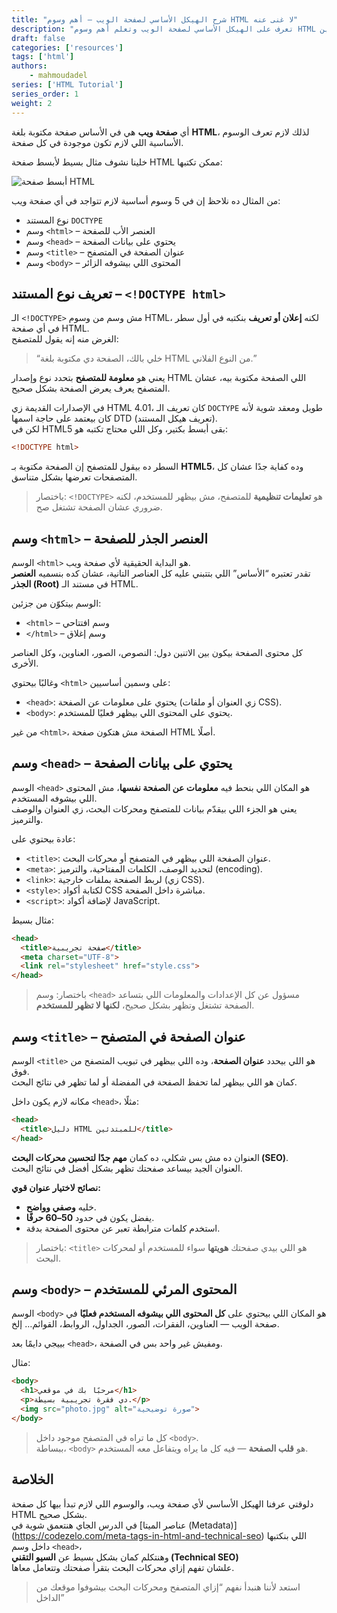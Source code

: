 ```yaml
---
title: "شرح الهيكل الأساسي لصفحة الويب – أهم وسوم HTML لا غنى عنه"
description: "تعرف على الهيكل الأساسي لصفحة الويب وتعلم أهم وسوم HTML التي لا غنى عنها لبناء موقع احترافي من الصفر، مع شرح مبسط وأمثلة توضيحية للمبتدئين."
draft: false
categories: ['resources']
tags: ['html']
authors:
    - mahmoudadel
series: ['HTML Tutorial']
series_order: 1
weight: 2
---
```



أي **صفحة ويب** هي في الأساس صفحة مكتوبة بلغة **HTML**، لذلك لازم تعرف الوسوم الأساسية اللي لازم تكون موجودة في كل صفحة.

خلينا نشوف مثال بسيط لأبسط صفحة HTML ممكن تكتبها:

![أبسط صفحة HTML](/basic-html-structure-essential-tags.png "أبسط صفحة HTML")

من المثال ده نلاحظ إن في 5 وسوم أساسية لازم تتواجد في أي صفحة ويب:

- نوع المستند `DOCTYPE`
- وسم `<html>` – العنصر الأب للصفحة
- وسم `<head>` – يحتوي على بيانات الصفحة
- وسم `<title>` – عنوان الصفحة في المتصفح
- وسم `<body>` – المحتوى اللي بيشوفه الزائر

## تعريف نوع المستند – `<!DOCTYPE html>`

الـ `<!DOCTYPE>` مش وسم من وسوم HTML، لكنه **إعلان أو تعريف** بنكتبه في أول سطر في أي صفحة HTML.  
الغرض منه إنه يقول للمتصفح:

> “خلي بالك، الصفحة دي مكتوبة بلغة HTML من النوع الفلاني.”

يعني هو **معلومة للمتصفح** بتحدد نوع وإصدار HTML اللي الصفحة مكتوبة بيه، عشان المتصفح يعرف يعرض الصفحة بشكل صحيح.

في الإصدارات القديمة زي HTML 4.01، كان تعريف الـ `DOCTYPE` طويل ومعقد شوية لأنه كان بيعتمد على حاجة اسمها DTD (تعريف هيكل المستند).  
لكن في HTML5 بقى أبسط بكتير، وكل اللي محتاج تكتبه هو:

```html
<!DOCTYPE html>
```

السطر ده بيقول للمتصفح إن الصفحة مكتوبة بـ **HTML5**، وده كفاية جدًا عشان كل المتصفحات تعرضها بشكل متناسق.

> باختصار: `<!DOCTYPE>` هو **تعليمات تنظيمية** للمتصفح، مش بيظهر للمستخدم، لكنه ضروري عشان الصفحة تشتغل صح.

## وسم `<html>` – العنصر الجذر للصفحة

الوسم `<html>` هو البداية الحقيقية لأي صفحة ويب.  
تقدر تعتبره “الأساس” اللي بتتبني عليه كل العناصر التانية، عشان كده بنسميه **العنصر الجذر (Root)** في مستند الـ HTML.

الوسم بيتكوّن من جزئين:

- `<html>` – وسم افتتاحي
- `</html>` – وسم إغلاق

كل محتوى الصفحة بيكون بين الاتنين دول: النصوص، الصور، العناوين، وكل العناصر الأخرى.

وغالبًا بيحتوي `<html>` على وسمين أساسيين:

- `<head>`: يحتوي على معلومات عن الصفحة (زي العنوان أو ملفات CSS).
- `<body>`: يحتوي على المحتوى اللي بيظهر فعليًا للمستخدم.

من غير `<html>`، الصفحة مش هتكون صفحة HTML أصلًا.

## وسم `<head>` – يحتوي على بيانات الصفحة

الوسم `<head>` هو المكان اللي بنحط فيه **معلومات عن الصفحة نفسها**، مش المحتوى اللي بيشوفه المستخدم.  
يعني هو الجزء اللي بيقدّم بيانات للمتصفح ومحركات البحث، زي العنوان والوصف والترميز.

عادة بيحتوي على:

- `<title>`: عنوان الصفحة اللي بيظهر في المتصفح أو محركات البحث.
- `<meta>`: لتحديد الوصف، الكلمات المفتاحية، والترميز (encoding).
- `<link>`: لربط الصفحة بملفات خارجية (زي CSS).
- `<style>`: لكتابة أكواد CSS مباشرة داخل الصفحة.
- `<script>`: لإضافة أكواد JavaScript.

مثال بسيط:

```html
<head>  
  <title>صفحة تجريبية</title>  
  <meta charset="UTF-8">  
  <link rel="stylesheet" href="style.css">
</head>
```

> باختصار: وسم `<head>` مسؤول عن كل الإعدادات والمعلومات اللي بتساعد الصفحة تشتغل وتظهر بشكل صحيح، **لكنها لا تظهر للمستخدم**.

## وسم `<title>` – عنوان الصفحة في المتصفح

الوسم `<title>` هو اللي بيحدد **عنوان الصفحة**، وده اللي بيظهر في تبويب المتصفح من فوق.  
كمان هو اللي بيظهر لما تحفظ الصفحة في المفضلة أو لما تظهر في نتائج البحث.

مكانه لازم يكون داخل `<head>`، مثلًا:

```html
<head>
  <title>دليل HTML للمبتدئين</title>
</head>
```

العنوان ده مش بس شكلي، ده كمان **مهم جدًا لتحسين محركات البحث (SEO)**.  
العنوان الجيد بيساعد صفحتك تظهر بشكل أفضل في نتائج البحث.

**نصائح لاختيار عنوان قوي:**

- خليه **وصفي وواضح**.
- يفضل يكون في حدود **50–60 حرفًا**.
- استخدم كلمات مترابطة تعبر عن محتوى الصفحة بدقة.

> باختصار: `<title>` هو اللي بيدي صفحتك **هويتها** سواء للمستخدم أو لمحركات البحث.

## وسم `<body>` – المحتوى المرئي للمستخدم

الوسم `<body>` هو المكان اللي بيحتوي على **كل المحتوى اللي بيشوفه المستخدم فعليًا** في صفحة الويب — العناوين، الفقرات، الصور، الجداول، الروابط، القوائم… إلخ.

بييجي دايمًا بعد `<head>`، ومفيش غير واحد بس في الصفحة.

مثال:

```html
<body>
  <h1>مرحبًا بك في موقعي</h1>
  <p>دي فقرة تجريبية بسيطة.</p>
  <img src="photo.jpg" alt="صورة توضيحية">
</body>
```

> كل ما تراه في المتصفح موجود داخل `<body>`.  
> ببساطة، `<body>` هو **قلب الصفحة** — فيه كل ما يراه ويتفاعل معه المستخدم.

## الخلاصة

دلوقتي عرفنا الهيكل الأساسي لأي صفحة ويب، والوسوم اللي لازم تبدأ بيها كل صفحة HTML بشكل صحيح.  
في الدرس الجاي هنتعمق شوية في [عناصر الميتا (Metadata)] (https://codezelo.com/meta-tags-in-html-and-technical-seo) اللي بنكتبها داخل وسم `<head>`،  
وهنتكلم كمان بشكل بسيط عن **السيو التقني (Technical SEO)**  
علشان تفهم إزاي محركات البحث بتقرأ صفحتك وتتعامل معاها.

> استعد لأننا هنبدأ نفهم “إزاي المتصفح ومحركات البحث بيشوفوا موقعك من الداخل”